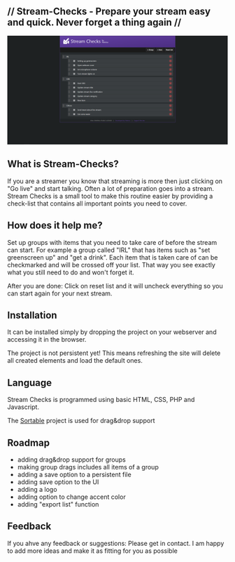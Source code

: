## // Stream-Checks - Prepare your stream easy and quick. Never forget a thing again //

![promotion image 1](https://github.com/TheFoxStudio/stream-checks/blob/main/img/promo/promo1.PNG "promotion image 1")


## What is Stream-Checks?

If you are a streamer you know that streaming is more then just clicking on "Go live" and start talking. Often a lot of preparation goes into a stream.
Stream Checks is a small tool to make this routine easier by providing a check-list that contains all important points you need to cover.


## How does it help me?

Set up groups with items that you need to take care of before the stream can start.
For example a group called "IRL" that has items such as "set greenscreen up" and "get a drink".
Each item that is taken care of can be checkmarked and will be crossed off your list.
That way you see exactly what you still need to do and won't forget it.

After you are done: Click on reset list and it will uncheck everything so you can start again for your next stream.

## Installation

It can be installed simply by dropping the project on your webserver and accessing it in the browser.

The project is not persistent yet! This means refreshing the site will delete all created elements and load the default ones.

## Language

Stream Checks is programmed using basic HTML, CSS, PHP and Javascript.

The [Sortable](https://github.com/SortableJS/sortablejs) project is used for drag&drop support

## Roadmap

- adding drag&drop support for groups
- making group drags includes all items of a group
- adding a save option to a persistent file
- adding save option to the UI
- adding a logo
- adding option to change accent color
- adding "export list" function

## Feedback

If you ahve any feedback or suggestions: Please get in contact. I am happy to add more ideas and make it as fitting for you as possible



